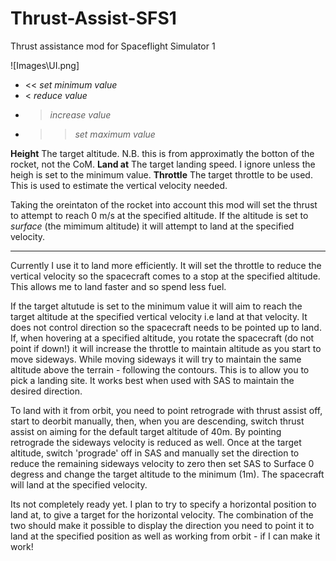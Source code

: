 # Thrust-Assist-SFS1

Thrust assistance mod for Spaceflight Simulator 1

![Images\UI.png]

* << _set minimum value_
* < _reduce value_
* > _increase value_
* >> _set maximum value_

**Height** The target altitude. N.B. this is from approximatly the botton of the rocket, not the CoM.
**Land at** The target landing speed. I ignore unless the heigh is set to the minimum value.
**Throttle** The target throttle to be used. This is used to estimate the vertical velocity needed.

Taking the oreintaton of the rocket into account this mod will set the thrust to attempt to reach 0 m/s at the specified altitude. If the altitude is set to _surface_ (the mimimum altitude) it will attempt to land at the specified velocity.

---

Currently I use it to land more efficiently. It will set the throttle to reduce the vertical velocity so the spacecraft comes to a stop at the specified altitude. This allows me to land faster and so spend less fuel.

If the target altutude is set to the minimum value it will aim to reach the target altitude at the specified vertical velocity i.e land at that velocity. It does not control direction so the spacecraft needs to be pointed up to land. If, when hovering at a specified altitude, you rotate the spacecraft (do not point if down!) it will increase the throttle to maintain altitude as you start to move sideways. While moving sideways it will try to maintain the same altitude above the terrain - following the contours. This is to allow you to pick a landing site. It works best when used with SAS to maintain the desired direction.

To land with it from orbit, you need to point retrograde with thrust assist off, start to deorbit manually, then, when you are descending, switch thrust assist on aiming for the default target altitude of 40m. By pointing retrograde the sideways velocity is reduced as well. Once at the target altitude, switch 'prograde' off in SAS and manually set the direction to reduce the remaining sideways velocity to zero then set SAS to Surface 0 degress and change the target altitude to the minimum (1m). The spacecraft will land at the specified velocity.

Its not completely ready yet. I plan to try to specify a horizontal position to land at, to give a target for the horizontal velocity. The combination of the two should make it possible to display the direction you need to point it to land at the specified position as well as working from orbit - if I can make it work!